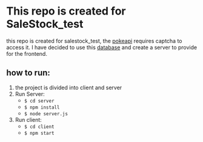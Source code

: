 # This repo is created for SaleStock_test
this repo is created for salestock_test, the [pokeapi](http://www.pokeapi.co/) requires captcha to access it.
I have decided to use this [database](https://github.com/Biuni/PokemonGO-Pokedex/blob/master/pokedex.json) and create a server to provide for the frontend.

## how to run:
1. the project is divided into client and server
2. Run Server: 
   * `$ cd server`
   * `$ npm install`
   * `$ node server.js`
3. Run client:
   * `$ cd client`
   * `$ npm start`



